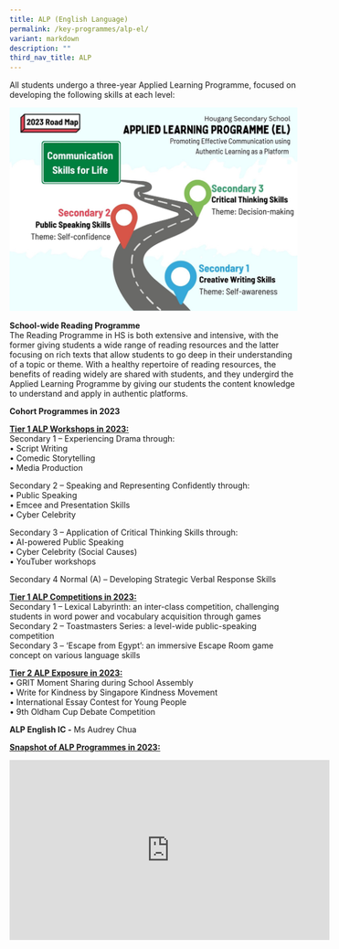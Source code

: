 ```yaml
---
title: ALP (English Language)
permalink: /key-programmes/alp-el/
variant: markdown
description: ""
third_nav_title: ALP
---
```

All students undergo a three-year Applied Learning Programme, focused on developing the following skills at each level:   

![](/images/Key%20Programmes/ALP/ALP_EL_1.jpg)

 
 **School-wide Reading Programme**  
The Reading Programme in HS is both extensive and intensive, with the former giving students a wide range of reading resources and the latter focusing on rich texts that allow students to go deep in their understanding of a topic or theme. 
With a healthy repertoire of reading resources, the benefits of reading widely are shared with students, and they undergird the Applied Learning Programme by giving our students the content knowledge to understand and apply in authentic platforms.    
  
**Cohort Programmes in 2023**

<u>**Tier 1 ALP Workshops in 2023:**</u>   
Secondary 1 – Experiencing Drama through:  
•	Script Writing  
•	Comedic Storytelling  
•	Media Production    

Secondary 2 – Speaking and Representing Confidently through:  
•	Public Speaking  
•	Emcee and Presentation Skills  
•	Cyber Celebrity   

Secondary 3 – Application of Critical Thinking Skills through:  
•	AI-powered Public Speaking  
•	Cyber Celebrity (Social Causes)  
•	YouTuber workshops	  

Secondary 4 Normal (A) – Developing Strategic Verbal Response Skills

**<u>Tier 1 ALP Competitions in 2023:</u>**   
Secondary 1 – Lexical Labyrinth: an inter-class competition, challenging students in word power and vocabulary acquisition through games  
Secondary 2 – Toastmasters Series: a level-wide public-speaking competition   
Secondary 3 – ‘Escape from Egypt’: an immersive Escape Room game concept on various language skills    

**<u>Tier 2 ALP Exposure in 2023:</u>**  
•	GRIT Moment Sharing during School Assembly  
•	Write for Kindness by Singapore Kindness Movement   
•	International Essay Contest for Young People   
•	9th Oldham Cup Debate Competition   

**ALP English IC -**&nbsp;Ms Audrey Chua&nbsp;  


**<u>Snapshot of ALP Programmes in 2023:</u>**   
<iframe allowfullscreen="" allow="accelerometer; autoplay; clipboard-write; encrypted-media; gyroscope; picture-in-picture; web-share" frameborder="0" title="YouTube video player" src="https://www.youtube.com/embed/8tChHLb2puI?si=oHu7JOwGwnFlxK3A" height="315" width="560"></iframe>     

